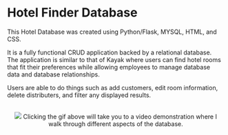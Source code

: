 # Hotel Finder Database

This Hotel Database was created using Python/Flask, MYSQL, HTML, and CSS.

It is a fully functional CRUD application backed by a relational database. The application is similar to that of Kayak where users can find hotel rooms that fit their preferences while allowing employees to manage database data and database relationships. 

Users are able to do things such as add customers, edit room information, delete distributers, and filter any displayed results.

<br>

<div align="center">
  <a href="https://youtu.be/XMVPJKU5mVc"><img src="static/demo_database.gif"></a>
  Clicking the gif above will take you to a video demonstration where I walk through different aspects of the database.
</div>
